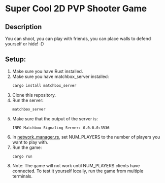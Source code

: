 # Super Cool 2D PVP Shooter Game

## Description
You can shoot, you can play with friends, you can place walls to defend yourself or hide! :D

## Setup:
1. Make sure you have Rust installed.
2. Make sure you have matchbox_server installed:
    ```bash
    cargo install matchbox_server
    ```
3. Clone this repository.
4. Run the server:
    ```bash
    matchbox_server
    ```
5. Make sure that the output of the server is:
    ```
   INFO Matchbox Signaling Server: 0.0.0.0:3536
   ```
6. In [network_manager.rs](src/network_manager.rs), set NUM_PLAYERS to the number of players you want to play with.
7. Run the game:
    ```bash
    cargo run
    ```
8. Note: The game will not work until NUM_PLAYERS clients have connected. To test it yourself locally, run the game from multiple terminals.